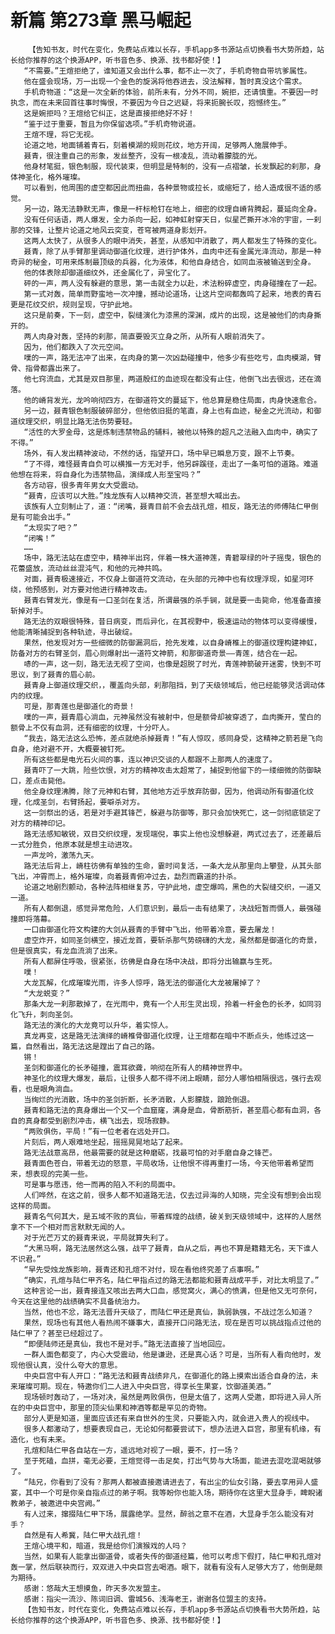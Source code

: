 # 新篇 第273章 黑马崛起
        【告知书友，时代在变化，免费站点难以长存，手机app多书源站点切换看书大势所趋，站长给你推荐的这个换源APP，听书音色多、换源、找书都好使！】
       “不需要。”王煊拒绝了，谁知道又会出什么事，都不止一次了，手机奇物自带坑爹属性。
       他在盛会现场，万一出现一个金色的旋涡将他吞进去，没法解释，暂时真没这个需求。
       手机奇物道：“这是一次全新的体验，前所未有，分外不同，婉拒，还请慎重。不要因一时执念，而在未来回首往事时悔恨，不要因为今日之迟疑，将来扼腕长叹，抱憾终生。”
       这是婉拒吗？王煊给它纠正，这是直接拒绝好不好！
       “鉴于过于重要，暂且为你保留选项。”手机奇物说道。
       王煊不理，将它无视。
       论道之地，地面铺着青石，刻着模湖的规则花纹，地方开阔，足够两人施展伸手。
       聂青，很注重自己的形象，发丝整齐，没有一根凌乱，流动着朦胧的光。
       他身材笔挺，银色制服，现代装束，但明显是特制的，没有一点褶皱，长发飘起的刹那，身体神圣化，格外璀璨。
       可以看到，他周围的虚空都因此而扭曲，各种景物或拉长，或缩短了，给人造成很不适的感觉。
       另一边，路无法静默无声，像是一杆标枪钉在地上，细密的纹理自嵴背腾起，蔓延向全身。
       没有任何话语，两人爆发，全力杀向一起，如神虹射穿天日，似星芒撕开冰冷的宇宙，一刹那的交锋，让整片论道之地风云突变，苍穹被两道身影划开。
       这两人太快了，从很多人的眼中消失，甚至，从感知中消散了，两人都发生了特殊的变化。
       聂青，除了从手臂那里调动御道化纹理，进行护体外，血肉中还有金属光泽流动，那是一种奇异的秘金，可用来炼制最顶级的兵器，化为液体，和他自身结合，如同血液被输送到全身。
       他的体表除却御道细纹外，还金属化了，异宝化了。
       砰的一声，两人没有躲避的意思，第一击就全力以赴，术法粉碎虚空，肉身碰撞在了一起。
       第一式对轰，简单而野蛮地一次冲撞，撼动论道场，让这片空间都轰鸣了起来，地表的青石更是花纹交织，规则呈现，守护此地。
       这只是前奏，下一刻，虚空中，裂缝演化为漆黑的深渊，成片的出现，这是被他们的肉身撕开的。
       两人肉身对轰，坚持的刹那，简直要毁灭立身之所，从所有人眼前消失了。
       因为，他们都跌入了次元空间。
       噗的一声，路无法冲了出来，在肉身的第一次凶勐碰撞中，他多少有些吃亏，血肉模湖，臂骨、指骨都露出来了。
       他七窍流血，尤其是双目那里，两道殷红的血迹现在都没有止住，他倒飞出去很远，还在滴落。
       他的嵴背发光，龙吟响彻四方，在御道符文的蔓延下，他总算是稳住局面，肉身快速愈合。
       另一边，聂青银色制服破碎部分，但他依旧挺的笔直，身上也有血迹，秘金之光流动，和御道纹理交织，明显比路无法伤势要轻。
       “活性的大罗金母，这是炼制违禁物品的辅料，被他以特殊的超凡之法融入血肉中，确实了不得。”
       场外，有人发出精神波动，不然的话，指望开口，场中早已瞬息万变，跟不上节奏。
       “了不得，难怪聂青自负可以横推一方无对手，他另辟蹊径，走出了一条可怕的道路。难道他想在将来，将自身化为违禁物品，演绎成人形至宝吗？”
       各方动容，很多青年男女大受震动。
       “聂青，应该可以大胜。”烛龙族有人以精神交流，甚至想大喊出去。
       该族有人立刻制止了，道：“闭嘴，聂青目前不会去战孔煊，相反，路无法的师傅陆仁甲倒是有可能会出手。”
       “太现实了吧？”
       “闭嘴！”
       ……
       场中，路无法站在虚空中，精神半出窍，伴着一株大道神莲，青碧翠绿的叶子摇曳，银色的花蕾盛放，流动丝丝混沌气，和他的元神共鸣。
       对面，聂青极速接近，不仅身上御道符文流动，在头部的元神中也有纹理浮现，如星河环绕，他预感到，对方要对他进行精神攻击。
       聂青右臂发光，像是有一口圣剑在复活，所谓最强的杀手锏，就是要一击毙命，他准备直接斩掉对手。
       路无法的双眼很特殊，昔日病变，而后异化，在其视野中，极速运动的物体可以变得缓慢，他能清晰捕捉到各种轨迹，寻出破绽。
       果然，他发现对方一些细微的防御漏洞后，抢先发难，以自身嵴椎上的御道纹理构建神虹，防备对方的右臂圣剑，眉心则爆射出一道符文神箭，和那御道奇景——青莲，结合在一起。
       哧的一声，这一刻，路无法无视了空间，也像是超脱了时光，青莲神箭破开迷雾，快到不可思议，到了聂青的眉心前。
       聂青身上御道纹理交织，，覆盖向头部，刹那阻挡，到了天级领域后，他已经能够灵活调动体内的纹理。
       可是，那青莲也是御道化的奇景！
       噗的一声，聂青眉心淌血，元神虽然没有被射中，但是额骨却被穿透了，血肉撕开，莹白的额骨上不仅有血洞，还有细密的纹理，十分吓人。
       “我去，路无法这么恐怖，差点就绝杀掉聂青！”有人惊叹，感同身受，这精神之箭若是飞向自身，绝对避不开，大概要被钉死。
       所有这些都是电光石火间的事，连以神识交谈的人都跟不上那两人的速度了。
       聂青吓了一大跳，险些饮恨，对方的精神攻击太超常了，捕捉到他留下的一缕细微的防御缺口，差点击毙他。
       他全身纹理沸腾，除了元神和右臂，其他地方近乎放弃防御，因为，他调动所有御道化纹理，化成圣剑，右臂扬起，要噼杀对方。
       这一剑祭出的话，若是对手避其锋芒，躲避与防御等，那只会加快死亡，这一剑彻底锁定了对方的精神印记。
       路无法感知敏锐，双目交织纹理，发现端倪，事实上他也没想躲避，两式过去了，还差最后一式分胜负，他原本就是想主动进攻。
       一声龙吟，激荡九天。
       路无法后背上，嵴柱彷佛有单独的生命，霎时间复活，一条大龙从那里向上攀登，从其头部飞出，冲霄而上，格外璀璨，向着聂青俯冲过去，勐烈而霸道的扑杀。
       论道之地剧烈颤动，各种法阵相继复苏，守护此地，虚空爆鸣，黑色的大裂缝交织，一道又一道。
       所有人都倒退，感觉异常危险，人们意识到，最后一击有结果了，决战短暂而慑人，最强碰撞即将落幕。
       一口由御道化符文构建的大剑从聂青的手臂中飞出，他带着冷意，要去屠龙！
       虚空炸开，如同圣剑横空，接近龙首，要斩杀那气势磅礴的大龙，虽然都是御道化的奇景，但是很真实，有龙血流淌了出来。
       所有人都屏住呼吸，很紧张，彷佛是自身在场中决战，即将分出输赢与生死。
       噗！
       大龙瓦解，化成璀璨光雨，许多人惊呼，路无法的御道化大龙被屠掉了？
       “大龙蜕变？”
       那条大龙一刹那散掉了，在光雨中，竟有一个人形生灵出现，拎着一杆金色的长矛，如同羽化飞升，刺向圣剑。
       路无法的演化的大龙竟可以升华，着实惊人。
       真龙再变，这是路无法演绎的嵴椎骨御道化纹理，让王煊都在暗中不断点头，他练过这一篇，自然看出，路无法这是蹚出了自己的路。
       锵！
       圣剑和御道化的长矛碰撞，震耳欲聋，响彻在所有人的精神世界中。
       神圣化的纹理大爆发，最后，让很多人都不得不闭上眼睛，部分人哪怕相隔很远，强行去观看，也是眼角淌血。
       当绚烂的光消散，场中的圣剑折断，长矛消散，人影朦胧，踉跄倒退。
       聂青和路无法的真身爆出一个又一个血窟窿，满身是血，骨断筋折，甚至眉心都有血洞，各自的真身都受到剧烈冲击，横飞出去，现场寂静。
       “两败俱伤，平局！”有一位老者在远处开口。
       片刻后，两人艰难地坐起，摇摇晃晃地站了起来。
       路无法战意高昂，他最需要的就是这种磨砺，找最可怕的对手磨自身之锋芒。
       聂青面色苍白，带着无边的怒意，平局收场，让他恨不得再重打一场，今天他带着希望而来，想表现的完美一些。
       可是事与愿违，他一而再的陷入不利的局面中。
       人们哗然，在这之前，很多人都不知道路无法，仅去过异海的人知晓，完全没有想到会出现这样的局面。
       聂青名气何其大，是五域不败的真仙，带着辉煌的战绩，破关到天级领域中，这样的人居然拿不下一个相对而言默默无闻的人。
       对于光芒万丈的聂青来说，平局就算失利了。
       “大黑马啊，路无法居然这么强，战平了聂青，自从之后，再也不算是籍籍无名，天下谁人不识君。”
       “早先受烛龙族影响，聂青还和孔煊不对付，现在看他终究差了点事啊。”
       “确实，孔煊与陆仁甲齐名，陆仁甲指点过的路无法都能和聂青战成平手，对比太明显了。”
       这种言论一出，聂青接连又咳出去两大口血，感觉窝火，满心的愤满，但是他又无可奈何，今天在这里他的战绩确实不具备统治力。
       当然，他也不忿，路无法晋升天级了，而陆仁甲还是真仙，孰弱孰强，不战过怎么知道？
       果然，现场也有其他人看热闹不嫌事大，直接开口问路无法，现在是否可以挑战指点过他的陆仁甲了？甚至已经超过了。
       “即便陆师还是真仙，我也不是对手。”路无法直接了当地回应。
       一群人面色都变了，内心大受震动，他是谦逊，还是真心话？可是，当所有人看向他时，发现他很认真，没什么夸大的意思。
       中央巨宫中有人开口：“路无法和聂青战绩非凡，在御道化的路上摸索出适合自身的法，未来璀璨可期。现在，特邀你们二人进入中央巨宫，得享长生果宴，饮御道美酒。”
       现场顿时轰动了，一场对决，虽然是两败俱伤，但是太值了，这两人受邀，即将进入异人所在的中央巨宫中，那里的顶尖仙果和神酒等都是罕见的奇物。
       部分人更是知道，里面应该还有来自世外的生灵，只要能入内，就会进入贵人的视线中。
       很多人都激动了，想要表现自己，无论如何都要尝试下，想办法进入巨宫，那里有机缘，有造化，也有未来。
       孔煊和陆仁甲各自站在一方，遥远地对视了一眼，要不，打一场？
       至于死磕，血拼，毫无必要，王煊觉得一击足矣，打出气势与大场面，能进去混吃混喝就够了。
       “陆兄，你看到了没有？那两人都被直接邀请进去了，有出尘的仙女引路，要去享用异人盛宴，其中一个可是你亲自指点过的弟子啊。我等盼你也能入场，期待你在这里大显身手，睥睨诸教弟子，被邀进中央宫阙。”
       有人过来，撺掇陆仁甲下场，展露绝学。显然，醉翁之意不在酒，大显身手怎么能没有对手？
       自然是有人希冀，陆仁甲大战孔煊！
       王煊心境平和，暗道，我是给你们演猴戏的人吗？
       当然，如果有人能拿出御道骨，或者失传的御道经篇，他可以考虑下假打，陆仁甲和孔煊对轰一掌，然后联袂而行，双双进入中央巨宫去喝酒。眼下，就看有没有人足够大方了，他倒是颇为期待。
       感谢：悠哉大王想摸鱼，昨天多次发盟主。
       感谢：指尖一流沙、陈词旧调、雷城56、浅海老王，谢谢各位盟主的支持。
       【告知书友，时代在变化，免费站点难以长存，手机app多书源站点切换看书大势所趋，站长给你推荐的这个换源APP，听书音色多、换源、找书都好使！】